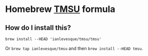 # Homebrew [TMSU](https://github.com/oniony/TMSU) formula
## How do I install this?
`brew install --HEAD 'ianlevesque/tmsu/tmsu'`

Or `brew tap ianlevesque/tmsu` and then `brew install --HEAD tmsu`.
